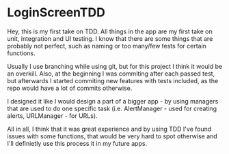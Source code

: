 # LoginScreenTDD

Hey, this is my first take on TDD. All things in the app are my first take on unit, integration and UI testing. I know that there are some things that are probably not perfect, such as naming or too many/few tests for certain functions. 

Usually I use branching while using git, but for this project I think it would be an overkill. Also, at the beginning I was commiting after each passed test, but afterwards I started commiting new features with tests included, as the repo would have a lot of commits otherwise.

I designed it like I would design a part of a bigger app - by using managers that are used to do one specific task (i.e. AlertManager - used for creating alerts, URLManager - for URLs).

All in all, I think that it was great experience and by using TDD I've found issues with some functions, that would be very hard to spot otherwise and I'll definietly use this process it in my future apps.
